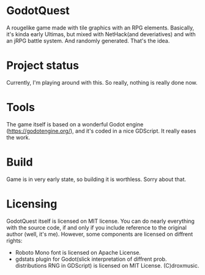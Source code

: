 # GodotQuest
A rougelike game made with tile graphics with an RPG elements. Basically, it's kinda early Ultimas, but mixed with NetHack(and deveriatives) and with an jRPG battle system. And randomly generated. That's the idea.

# Project status
Currently, I'm playing around with this. So really, nothing is really done now.

# Tools
The game itself is based on a wonderful Godot engine (https://godotengine.org/), and it's coded in a nice GDScript. It really eases the work.

# Build
Game is in very early state, so building it is worthless. Sorry about that.

# Licensing
GodotQuest itself is licensed on MIT license. You can do nearly everything with the source code, if and only if you include reference to the original author (well, it's me). However, some components are licensed on diffrent rights:
* Roboto Mono font is licensed on Apache License.
* gdstats plugin for Godot(slick interpretation of diffrent prob. distributions RNG in GDScript) is licensed on MIT License. (C)droxmusic.
